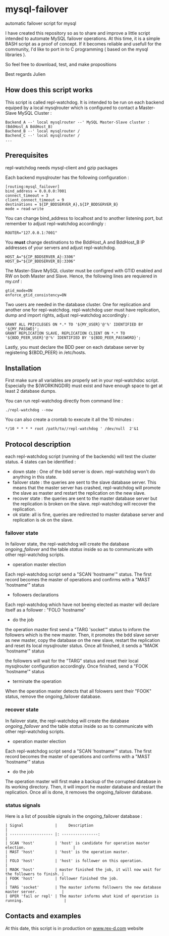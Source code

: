 # mysql-failover
automatic failover script for mysql

I have created this repository so as to share and improve a little script intended to automate MySQL failover operations.
At this time, it is a simple BASH script as a proof of concept. If it becomes reliable and usefull for the community, I'd like to port in to C programming ( based on the mysql libraries ).

So feel free to download, test, and make propositions

Best regards
Julien

## How does this script works

This script is called repl-watchdog. It is intended to be run on each backend equiped by a local mysqlrouter which is configured to contact a Master-Slave MySQL Cluster :

    Backend_A --' local mysqlrouter --' MySQL Master-Slave cluster : (BddHost_A BddHost_B)
    Bachend_B --' local mysqlrouter /
    Bachend_C --' local mysqlrouter /
    ...


## Prerequisites

repl-watchdog needs mysql-client and gzip packages
 
Each backend mysqlrouter has the following configuration :

    [routing:mysql_failover]
    bind_address = 0.0.0.0:7001
    connect_timeout = 3
    client_connect_timeout = 9
    destinations = ${IP_BDDSERVER_A},${IP_BDDSERVER_B}
    mode = read-write

You can change bind_address to localhost and to another listening port, but remember to adjust repl-watchdog accordingly :

    ROUTER="127.0.0.1:7001"

You **must** change destinations to the BddHost_A and BddHost_B IP addresses of your servers and adjust repl-watchdog.

    HOST_A="${IP_BDDSERVER_A}:3306"
    HOST_B="${IP_BDDSERVER_B}:3306"


The Master-Slave MySQL cluster must be configred with GTID enabled and RW on both Master and Slave. Hence, the following lines are requiered in my.cnf :

    gtid_mode=ON
    enforce_gtid_consistency=ON

Two users are needed in the database cluster. One for replication and another one for repl-watchdog. repl-watchdog user must have replication, dump and import rights, adjust repl-watchdog accordingly :

    GRANT ALL PRIVILEGES ON *.* TO '${MY_USER}'@'%' IDENTIFIED BY '${MY_PASSWD}';
    GRANT REPLICATION SLAVE, REPLICATION CLIENT ON *.* TO '${BDD_PEER_USER}'@'%' IDENTIFIED BY '${BDD_PEER_PASSWORD}';

Lastly, you must declare the BDD peer on each database server by registering ${BDD_PEER} in /etc/hosts.

 
## Installation


First make sure all variables are properly set in your repl-watchdoc script. Especially the ${WORKINGDIR} must exist and have enough space to get at least 2 database dumps.

 
You can run repl-watchdog directly from command line :

    ./repl-watchdog --now 

You can also create a crontab to execute it all the 10 minutes :

    */10 * * * * root /path/to//repl-watchdog ' /dev/null  2'&1  

## Protocol description

each repl-watchdog script (running of the backends) will test the cluster status. 4 states can be identified :

* down state : One of the bdd server is down. repl-watchdog won't do anything in this state.
* failover state : the queries are sent to the slave database server. This means that the master server has crashed, repl-watchdog will promote the slave as master and restart the replication on the new slave.
* recover state : the queries are sent to the master database server but the replication is broken on the slave. repl-watchdog will recover the replication.
* ok state: all is fine, queries are redirected to master database server and replication is ok on the slave.

 
### failover state

In failover state, the repl-watchdog will create the database *ongoing_failover* and the table *status* inside so as to communicate with other repl-watchdog scripts. 

* operation master election

Each repl-watchdog script send a "SCAN 'hostname'" status. The first record becomes the master of operations and confirms with a "MAST 'hostname'" status

* followers declarations

Each repl-watchdog  which have not beeing elected as master will declare itself as a follower : "FOLO 'hostname"

* do the job

the operation master first send a "TARG 'socket'" status to inform the followers which is the new master. Then, it promotes the bdd slave server as new master, copy the database on the new slave, restart the replication and reset its local mysqlrouter status. Once all finished, it sends a "MAOK 'hostname'" status       

the followers will wait for the "TARG" status and reset their local mysqlrouter configuration accordingly. Once finished, send a "FOOK 'hostname'" status       

* terminate the operation

When the operation master detects that all folowers sent their "FOOK" status, remove the ongoing_failover database.


### recover state

In failover state, the repl-watchdog will create the database *ongoing_failover* and the table *status* inside so as to communicate with other repl-watchdog scripts. 

* operation master election

Each repl-watchdog script send a "SCAN 'hostname'" status. The first record becomes the master of operations and confirms with a "MAST 'hostname'" status

* do the job
 
The operation master will first make a backup of the corrupted database in its working directory. Then, it will import he master database and restart the replication. Once all is done, it removes the ongoing_failover database.


### status signals

Here is a list of possible signals in the ongoing_failover database :

    | Signal              |     Description                                                        |
    | ------------------- |: ----------------:                                                     |
    | SCAN 'host'         | 'host' is candidate for operation master election.                     |
    | MAST 'host'         | 'host' is the operation master.                                        |
    | FOLO 'host'         | 'host' is follower on this operation.                                  |
    | MAOK 'host'         | master finished the job, it will now wait for the followers to finish. |
    | FOOK 'host'         | follower finished the job.                                             |
    | TARG 'socket'       | The master informs followers the new database master server.           |
    | OPER 'fail or repl' | The master informs what kind of operation is running.                  |
 

## Contacts and examples

At this date, this script is in production on www.rex-d.com website
    
 



      